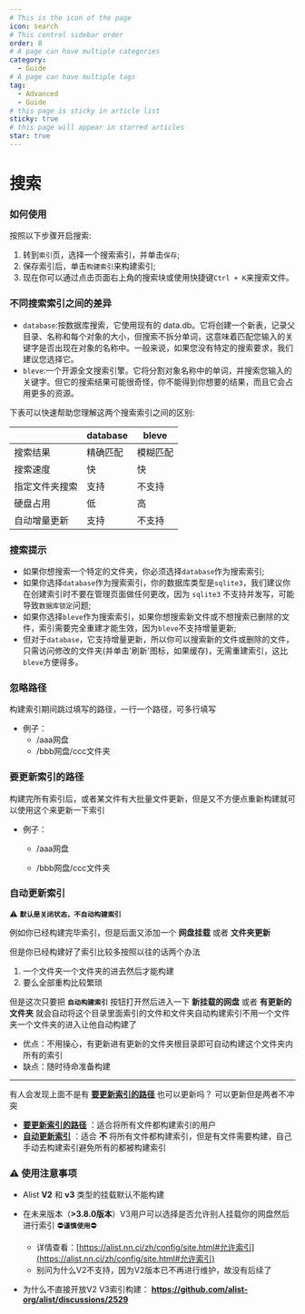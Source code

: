 ```yaml
---
# This is the icon of the page
icon: search
# This control sidebar order
order: 8
# A page can have multiple categories
category:
  - Guide
# A page can have multiple tags
tag:
  - Advanced
  - Guide
# this page is sticky in article list
sticky: true
# this page will appear in starred articles
star: true
---
```


# 搜索

### 如何使用

按照以下步骤开启搜索:

1. 转到`索引`页，选择一个搜索索引，并单击`保存`;
2. 保存索引后，单击`构建索引`来构建索引;
3. 现在你可以通过点击页面右上角的搜索块或使用快捷键`Ctrl + K`来搜索文件。

### 不同搜索索引之间的差异

- `database`:按数据库搜索，它使用现有的 data.db。它将创建一个新表，记录父目录、名称和每个对象的大小，但搜索不拆分单词，这意味着匹配您输入的关键字是否出现在对象的名称中。一般来说，如果您没有特定的搜索要求，我们建议您选择它。
- `bleve`:一个开源全文搜索引擎。它将分割对象名称中的单词，并搜索您输入的关键字。但它的搜索结果可能很奇怪，你不能得到你想要的结果，而且它会占用更多的资源。

下表可以快速帮助您理解这两个搜索索引之间的区别:

|                | database | bleve    |
| -------------- | -------- | -------- |
| 搜索结果       | 精确匹配 | 模糊匹配 |
| 搜索速度       | 快       | 快       |
| 指定文件夹搜索 | 支持     | 不支持   |
| 硬盘占用       | 低       | 高       |
| 自动增量更新   | 支持     | 不支持   |

### 搜索提示

- 如果你想搜索一个特定的文件夹，你必须选择`database`作为搜索索引;
- 如果你选择`database`作为搜索索引，你的数据库类型是`sqlite3`，我们建议你在创建索引时不要在管理页面做任何更改，因为 `sqlite3` 不支持并发写，可能导致`数据库锁定`问题;
- 如果你选择`bleve`作为搜索索引，如果你想搜索新文件或不想搜索已删除的文件，索引需要完全重建才能生效，因为`bleve`不支持增量更新;
- 但对于`database`，它支持增量更新，所以你可以搜索新的文件或删除的文件，只需访问修改的文件夹(并单击'刷新'图标，如果缓存)，无需重建索引，这比`bleve`方便得多。

### 忽略路径

构建索引期间跳过填写的路径，一行一个路径，可多行填写

- 例子：
  - /aaa网盘
  - /bbb网盘/ccc文件夹

### 要更新索引的路径

构建完所有索引后，或者某文件有大批量文件更新，但是又不方便点重新构建就可以使用这个来更新一下索引

- 例子：

  - /aaa网盘

  - /bbb网盘/ccc文件夹

### 自动更新索引

:warning: **`默认是关闭状态，不自动构建索引`**

例如你已经构建完毕索引，但是后面又添加一个 **网盘挂载** 或者 **文件夹更新**

但是你已经构建好了索引比较多按照以往的话两个办法

1. 一个文件夹一个文件夹的进去然后才能构建
2. 要么全部重构比较繁琐

但是这次只要把 **`自动构建索引`** 按钮打开然后进入一下 **新挂载的网盘** 或者 **有更新的文件夹** 就会自动将这个目录里面索引的文件和文件夹自动构建索引不用一个文件夹一个文件夹的进入让他自动构建了

- 优点：不用操心，有更新进有更新的文件夹根目录即可自动构建这个文件夹内所有的索引
- 缺点：随时待命准备构建

----

有人会发现上面不是有 [**要更新索引的路径**](#要更新索引的路径) 也可以更新吗？ 可以更新但是两者不冲突

- [**要更新索引的路径**](#要更新索引的路径) ：适合将所有文件都构建索引的用户
- [**自动更新索引**](#自动更新索引) ：适合 **不** 将所有文件都构建索引，但是有文件需要构建，自己手动去构建索引避免所有的都被构建索引


### :warning: 使用注意事项

- Alist **V2** 和 **v3** 类型的挂载默认不能构建
- 在未来版本（**>3.8.0版本**）V3用户可以选择是否允许别人挂载你的网盘然后进行索引 :no_entry:**`谨慎使用`**:no_entry:
  - 详情查看：[https://alist.nn.ci/zh/config/site.html#允许索引](https://alist.nn.ci/zh/config/site.html#允许索引)
  - 别问为什么V2不支持，因为V2版本已不再进行维护，故没有后续了

- 为什么不直接开放V2 V3索引构建： **https://github.com/alist-org/alist/discussions/2529**
